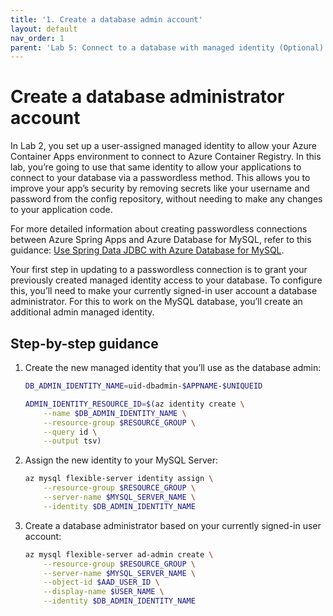 ```yaml
---
title: '1. Create a database admin account'
layout: default
nav_order: 1
parent: 'Lab 5: Connect to a database with managed identity (Optional)'
---
```


# Create a database administrator account

In Lab 2, you set up a user-assigned managed identity to allow your Azure Container Apps environment to connect to Azure Container Registry. In this lab, you’re going to use that same identity to allow your applications to connect to your database via a passwordless method. This allows you to  improve your app’s security by removing secrets like your username and password from the config repository, without needing to make any changes to your application code.

For more detailed information about creating passwordless connections between Azure Spring Apps and Azure Database for MySQL, refer to this guidance: [Use Spring Data JDBC with Azure Database for MySQL](https://learn.microsoft.com/en-us/azure/developer/java/spring-framework/configure-spring-data-jdbc-with-azure-mysql?tabs=passwordless%2Cservice-connector&pivots=mysql-passwordless-flexible-server#create-a-mysql-non-admin-user-and-grant-permission).

Your first step in updating to a passwordless connection is to grant your previously created managed identity access to your database. To configure this, you’ll need to make your currently signed-in user account a database administrator. For this to work on the MySQL database, you’ll create an additional admin managed identity.

## Step-by-step guidance

1.  Create the new managed identity that you’ll use as the database admin:

    ```bash
    DB_ADMIN_IDENTITY_NAME=uid-dbadmin-$APPNAME-$UNIQUEID

    ADMIN_IDENTITY_RESOURCE_ID=$(az identity create \
        --name $DB_ADMIN_IDENTITY_NAME \
        --resource-group $RESOURCE_GROUP \
        --query id \
        --output tsv)
    ```

1.  Assign the new identity to your MySQL Server:

    ```bash
    az mysql flexible-server identity assign \
        --resource-group $RESOURCE_GROUP \
        --server-name $MYSQL_SERVER_NAME \
        --identity $DB_ADMIN_IDENTITY_NAME
    ```

1.  Create a database administrator based on your currently signed-in user account:

    ```bash
    az mysql flexible-server ad-admin create \
        --resource-group $RESOURCE_GROUP \
        --server-name $MYSQL_SERVER_NAME \
        --object-id $AAD_USER_ID \
        --display-name $USER_NAME \
        --identity $DB_ADMIN_IDENTITY_NAME
    ```
